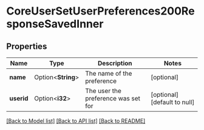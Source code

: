 # CoreUserSetUserPreferences200ResponseSavedInner

## Properties

Name | Type | Description | Notes
------------ | ------------- | ------------- | -------------
**name** | Option<**String**> | The name of the preference | [optional]
**userid** | Option<**i32**> | The user the preference was set for | [optional][default to null]

[[Back to Model list]](../README.md#documentation-for-models) [[Back to API list]](../README.md#documentation-for-api-endpoints) [[Back to README]](../README.md)


